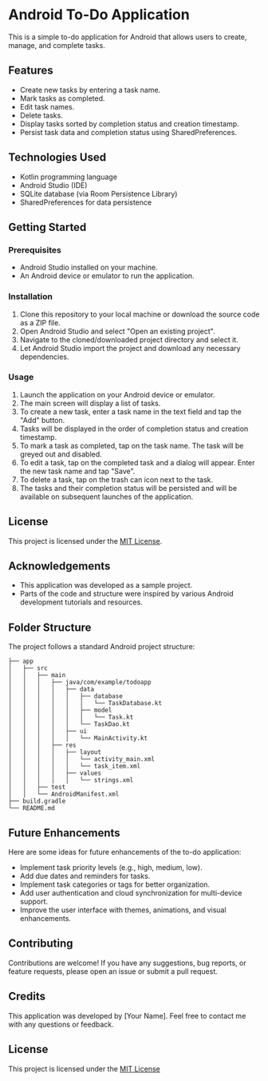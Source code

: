 # Android To-Do Application

This is a simple to-do application for Android that allows users to create, manage, and complete tasks.

## Features

- Create new tasks by entering a task name.
- Mark tasks as completed.
- Edit task names.
- Delete tasks.
- Display tasks sorted by completion status and creation timestamp.
- Persist task data and completion status using SharedPreferences.

## Technologies Used

- Kotlin programming language
- Android Studio (IDE)
- SQLite database (via Room Persistence Library)
- SharedPreferences for data persistence

## Getting Started

### Prerequisites

- Android Studio installed on your machine.
- An Android device or emulator to run the application.

### Installation

1. Clone this repository to your local machine or download the source code as a ZIP file.
2. Open Android Studio and select "Open an existing project".
3. Navigate to the cloned/downloaded project directory and select it.
4. Let Android Studio import the project and download any necessary dependencies.

### Usage

1. Launch the application on your Android device or emulator.
2. The main screen will display a list of tasks.
3. To create a new task, enter a task name in the text field and tap the "Add" button.
4. Tasks will be displayed in the order of completion status and creation timestamp.
5. To mark a task as completed, tap on the task name. The task will be greyed out and disabled.
6. To edit a task, tap on the completed task and a dialog will appear. Enter the new task name and tap "Save".
7. To delete a task, tap on the trash can icon next to the task.
8. The tasks and their completion status will be persisted and will be available on subsequent launches of the application.

## License

This project is licensed under the [MIT License](LICENSE).

## Acknowledgements
- This application was developed as a sample project.
- Parts of the code and structure were inspired by various Android development tutorials and resources.
## Folder Structure

The project follows a standard Android project structure:
```
├── app
│   ├── src
│   │   ├── main
│   │   │   ├── java/com/example/todoapp
│   │   │   │   ├── data
│   │   │   │   │   ├── database
│   │   │   │   │   │   └── TaskDatabase.kt
│   │   │   │   │   ├── model
│   │   │   │   │   │   └── Task.kt
│   │   │   │   │   └── TaskDao.kt
│   │   │   │   ├── ui
│   │   │   │   │   └── MainActivity.kt
│   │   │   ├── res
│   │   │   │   ├── layout
│   │   │   │   │   └── activity_main.xml
│   │   │   │   │   └── task_item.xml
│   │   │   │   ├── values
│   │   │   │   │   └── strings.xml
│   │   ├── test
│   │   └── AndroidManifest.xml
├── build.gradle
└── README.md
``` 

## Future Enhancements

Here are some ideas for future enhancements of the to-do application:

- Implement task priority levels (e.g., high, medium, low).
- Add due dates and reminders for tasks.
- Implement task categories or tags for better organization.
- Add user authentication and cloud synchronization for multi-device support.
- Improve the user interface with themes, animations, and visual enhancements.

## Contributing

Contributions are welcome! If you have any suggestions, bug reports, or feature requests, please open an issue or submit a pull request.

## Credits

This application was developed by [Your Name]. Feel free to contact me with any questions or feedback.

## License

This project is licensed under the [MIT License](LICENSE)

